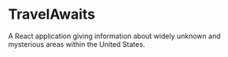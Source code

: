 # TravelAwaits
A React application giving information about widely unknown and mysterious areas within the United States. 
